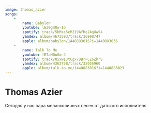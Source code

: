 ```yaml
---
image: thomas_azier
songs:
    -
        name: Babylon
        youtube: lEz0gm0w-Io
        spotify: track/5bMss5cMZi9Afhq2AqUwS4
        yandex: album/4673593/track/36998747
        apple: album/babylon/1440883816?i=1440883836
    -
        name: Talk To Me
        youtube: fRTaHDuGm-4
        spotify: track/05xw1JtCgx7DBrFCZ6ZkrS
        yandex: album/4362758/track/32056960
        apple: album/talk-to-me/1440883816?i=1440883823
---
```

# Thomas Azier

Сегодня у нас пара меланхоличных
песен от датского исполнителя